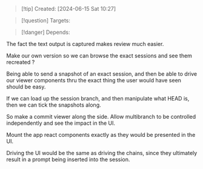 
>[!tip] Created: [2024-06-15 Sat 10:27]

>[!question] Targets: 

>[!danger] Depends: 

The fact the text output is captured makes review much easier.

Make our own version so we can browse the exact sessions and see them recreated ?

Being able to send a snapshot of an exact session, and then be able to drive our viewer components thru the exact thing the user would have seen should be easy.

If we can load up the session branch, and then manipulate what HEAD is, then we can tick the snapshots along.

So make a commit viewer along the side.
Allow multibranch to be controlled independently and see the impact in the UI.

Mount the app react components exactly as they would be presented in the UI.

Driving the UI would be the same as driving the chains, since they ultimately result in a prompt being inserted into the session.